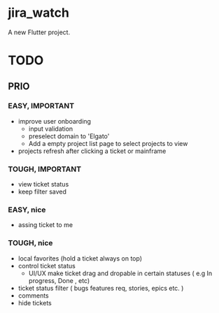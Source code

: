 # jira_watch

A new Flutter project.


# TODO 


## PRIO

### EASY, IMPORTANT
 - improve user onboarding
   - input validation
   - preselect domain to 'Elgato'
   - Add a empty project list page to select projects to view
 - projects refresh after clicking a ticket or mainframe

### TOUGH, IMPORTANT
 - view ticket status
 - keep filter saved

### EASY, nice
 - assing ticket to me

### TOUGH, nice
 - local favorites (hold a ticket always on top)
 - control ticket status
   - UI/UX make ticket drag and dropable in certain statuses ( e.g In progress, Done , etc)
 - ticket status filter ( bugs features req, stories, epics etc. )
 - comments
 - hide tickets




